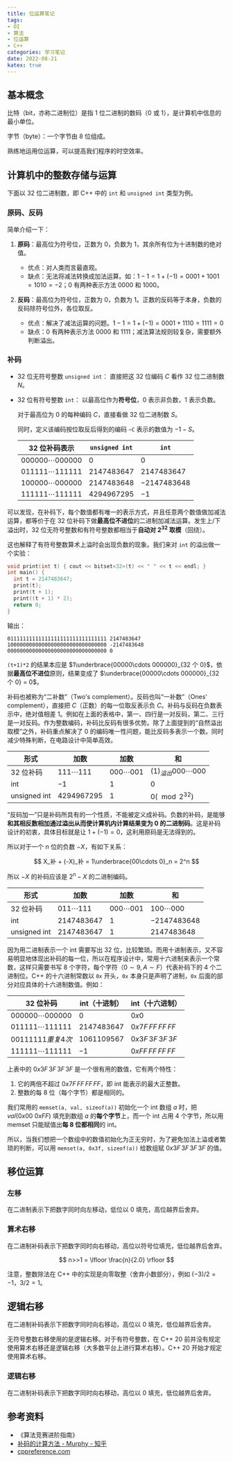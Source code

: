 ```yaml
---
title: 位运算笔记
tags:
- OI
- 算法
- 位运算
- C++
categories: 学习笔记
date: 2022-08-21
katex: true
---
```


## 基本概念

比特（bit，亦称二进制位）是指 1 位二进制的数码（0 或 1），是计算机中信息的最小单位。

字节（byte）：一个字节由 8 位组成。

熟练地运用位运算，可以提高我们程序的时空效率。

## 计算机中的整数存储与运算

下面以 32 位二进制数，即 C++ 中的 `int` 和 `unsigned int` 类型为例。

### 原码、反码

简单介绍一下：

1. **原码**：最高位为符号位，正数为 $0$，负数为 $1$，其余所有位为十进制数的绝对值。

    - 优点：对人类而言最直观。
    - 缺点：无法将减法转换成加法运算。如：$1-1=1+(-1)=0001+1001=1010=-2$；$0$ 有两种表示方法 $0000$ 和 $1000$。
2. **反码**：最高位为符号位，正数为 $0$，负数为 $1$。正数的反码等于本身，负数的反码除符号位外，各位取反。

    - 优点：解决了减法运算的问题。$1-1=1+(-1)=0001+1110=1111=0$
    - 缺点：$0$ 有两种表示方法 $0000$ 和 $1111$；减法算法规则较复杂，需要额外判断溢出。

### 补码

- 32 位无符号整数 `unsigned int`：
    直接把这 32 位编码 $C$ 看作 32 位二进制数 $N$。
- 32 位有符号整数 `int`：
    以最高位作为**符号位**，$0$ 表示非负数，$1$ 表示负数。

    对于最高位为 $0$ 的每种编码 $C$，直接看做 32 位二进制数 $S$。

    同时，定义该编码按位取反后得到的编码 `~C` 表示的数值为 $-1-S$。

    | 32 位补码表示 | `unsigned int` | `int` |
    | ----------- | -------------- | ----- |
    | $000000\cdots 000000$| $0$    | $0$   |
    | $011111\cdots 111111$| $2147483647$ | $2147483647$ |
    | $100000\cdots 000000$| $2147483648$ | $-2147483648$|
    | $111111\cdots 111111$| $4294967295$ | $-1$ |
     

可以发现，在补码下，每个数值都有唯一的表示方式，并且任意两个数值做加减法运算，都等价于在 32 位补码下做**最高位不进位**的二进制加减法运算。发生上/下溢出时，32 位无符号整数和有符号整数都相当于**自动对 $2^{32}$ 取模**（回绕）。

这也解释了有符号整数算术上溢时会出现负数的现象。我们来对 `int` 的溢出做一个实验：

```cpp
void print(int t) { cout << bitset<32>(t) << " " << t << endl; }
int main() {
  int t = 2147483647;
  print(t);
  print(t + 1);
  print((t + 1) * 2);
  return 0;
}
```

输出：

```plain
01111111111111111111111111111111 2147483647
10000000000000000000000000000000 -2147483648
00000000000000000000000000000000 0
```

`(t+1)*2` 的结果本应是 $1\underbrace{00000\cdots 000000}_{32 个 0}$，依据**最高位不进位**原则，结果变成了 $\underbrace{00000\cdots 000000}_{32 个 0} = 0$。

补码也被称为“二补数”（Two's complement）。反码也叫“一补数”（Ones' complement），直接把 $C$（正数）的每一位取反表示负 $C$。补码与反码在负数表示中，绝对值相差 $1$。例如在上面的表格中，第一、四行是一对反码，第二、三行是一对反码。作为整数编码，补码比反码有很多优势。除了上面提到的“自然溢出取模”之外，补码重点解决了 $0$ 的编码唯一性问题，能比反码多表示一个数。同时减少特殊判断，在电路设计中简单高效。

| 形式 | 加数 | 加数 | 和 |
|-----|-----|------|---|
| 32 位补码| $111\cdots 111$ | $000\cdots 001$ | $(1)_{溢出}000\cdots 000$ |
| int | $-1$ | $1$ | $0$ |
| unsigned int | $4294967295$ | $1$ | $0(\mod 2^{32})$ |

“反码加一”只是补码所具有的一个性质，不能被定义成补码。负数的补码，是能够**和其相反数相加通过溢出从而使计算机内计算结果变为 $0$ 的二进制码**。这是补码设计的初衷，具体目标就是让 $1+(-1)= 0$，这利用原码是无法得到的。

所以对于一个 $n$ 位的负数 $-X$，有如下关系：

$$
X_补 + (-X)_补 = 1\underbrace{00\cdots 0}_n = 2^n
$$

所以 $-X$ 的补码应该是 $2^n-X$ 的二进制编码。

| 形式 | 加数 | 加数 | 和 |
|-----|-----|------|---|
| 32 位补码| $011\cdots 111$ | $000\cdots 001$ | $100\cdots 000$ |
| int | $2147483647$ | $1$ | $-2147483648$ |
| unsigned int | $2147483647$ | $1$ | $2147483648$ |

因为用二进制表示一个 int 需要写出 32 位，比较繁琐。而用十进制表示，又不容易明显地体现出补码的每一位，所以在程序设计中，常用十六进制来表示一个常数，这样只需要书写 8 个字符，每个字符（$0\sim 9, A\sim F$）代表补码下的 4 个二进制位。C++ 的十六进制常数以 `0x` 开头，`0x` 本身只是声明了进制，`0x` 后面的部分对应具体的十六进制数值。例如：

| 32 位补码 | int（十进制） | int（十六进制）|
| -------- | ----------- | ------------ |
| $000000\cdots 000000$ | $0$ | $0x0$ |
| $011111\cdots 111111$ | $2147483647$ | $0x7F\, FF\, FF\, FF$ |
| $00111111 重复4次$ | $1061109567$ | $0x3F\, 3F\, 3F\, 3F$ |
| $111111\cdots 111111$ | $-1$ | $0xFF\, FF\, FF\, FF$ |

上表中的 $0x3F\, 3F\, 3F\, 3F$ 是一个很有用的数值，它有两个特性：

1. 它的两倍不超过 $0x7F\, FF\, FF\, FF$，即 int 能表示的最大正整数。
2. 整数的每 8 位（每个字节）都是相同的。

我们常用的 `memset(a, val, sizeof(a))` 初始化一个 int 数组 $a$ 时，把 $val(0x00~0xFF)$ 填充到数组 $a$ 的**每个字节**上，而一个 int 占用 4 个字节，所以用 memset 只能赋值出**每 8 位都相同**的 int。

所以，当我们想把一个数组中的数值初始化为正无穷时，为了避免加法上溢或者繁琐的判断，可以用 `memset(a, 0x3f, sizeof(a))` 给数组赋 $0x3F\, 3F\, 3F\, 3F$ 的值。

## 移位运算

### 左移

在二进制表示下把数字同时向左移动，低位以 $0$ 填充，高位越界后舍弃。

### 算术右移

在二进制补码表示下把数字同时向右移动，高位以符号位填充，低位越界后舍弃。

$$
n>>1 = \lfloor \frac{n}{2.0} \rfloor
$$

注意，整数除法在 C++ 中的实现是向零取整（舍弃小数部分），例如 $(-3)/2=-1$，$3/2=1$。

## 逻辑右移

在二进制补码表示下把数字同时向右移动，高位以 $0$ 填充，低位越界后舍弃。

无符号整数右移使用的是逻辑右移。对于有符号整数，在 C++ 20 前并没有规定使用算术右移还是逻辑右移（大多数平台上进行算术右移）。C++ 20 开始才规定使用算术右移。

### 逻辑右移

在二进制补码表示下把数字同时向右移动，高位以 $0$ 填充，低位越界后舍弃。


## 参考资料

- 《算法竞赛进阶指南》
- [补码的计算方法 - Murphy - 知乎](https://zhuanlan.zhihu.com/p/376848035)
- [cppreference.com](https://zh.cppreference.com/)